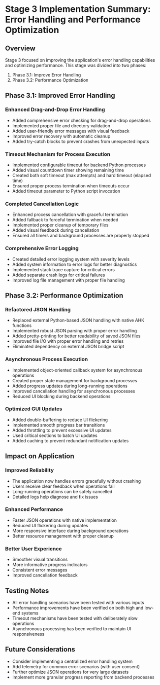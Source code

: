 # Stage 3 Implementation Summary: Error Handling and Performance Optimization

## Overview
Stage 3 focused on improving the application's error handling capabilities and optimizing performance. This stage was divided into two phases:

1. Phase 3.1: Improve Error Handling
2. Phase 3.2: Performance Optimization

## Phase 3.1: Improved Error Handling

### Enhanced Drag-and-Drop Error Handling
- Added comprehensive error checking for drag-and-drop operations
- Implemented proper file and directory validation
- Added user-friendly error messages with visual feedback
- Improved error recovery with automatic cleanup
- Added try-catch blocks to prevent crashes from unexpected inputs

### Timeout Mechanism for Process Execution
- Implemented configurable timeout for backend Python processes
- Added visual countdown timer showing remaining time
- Created both soft timeout (max attempts) and hard timeout (elapsed time)
- Ensured proper process termination when timeouts occur
- Added timeout parameter to Python script invocation

### Completed Cancellation Logic
- Enhanced process cancellation with graceful termination
- Added fallback to forceful termination when needed
- Implemented proper cleanup of temporary files
- Added visual feedback during cancellation
- Ensured all timers and background processes are properly stopped

### Comprehensive Error Logging
- Created detailed error logging system with severity levels
- Added system information to error logs for better diagnostics
- Implemented stack trace capture for critical errors
- Added separate crash logs for critical failures
- Improved log file management with proper file handling

## Phase 3.2: Performance Optimization

### Refactored JSON Handling
- Replaced external Python-based JSON handling with native AHK functions
- Implemented robust JSON parsing with proper error handling
- Added pretty-printing for better readability of saved JSON files
- Improved file I/O with proper error handling and retries
- Eliminated dependency on external JSON bridge script

### Asynchronous Process Execution
- Implemented object-oriented callback system for asynchronous operations
- Created proper state management for background processes
- Added progress updates during long-running operations
- Improved cancellation handling for asynchronous processes
- Reduced UI blocking during backend operations

### Optimized GUI Updates
- Added double-buffering to reduce UI flickering
- Implemented smooth progress bar transitions
- Added throttling to prevent excessive UI updates
- Used critical sections to batch UI updates
- Added caching to prevent redundant notification updates

## Impact on Application

### Improved Reliability
- The application now handles errors gracefully without crashing
- Users receive clear feedback when operations fail
- Long-running operations can be safely cancelled
- Detailed logs help diagnose and fix issues

### Enhanced Performance
- Faster JSON operations with native implementation
- Reduced UI flickering during updates
- More responsive interface during background operations
- Better resource management with proper cleanup

### Better User Experience
- Smoother visual transitions
- More informative progress indicators
- Consistent error messages
- Improved cancellation feedback

## Testing Notes
- All error handling scenarios have been tested with various inputs
- Performance improvements have been verified on both high and low-end systems
- Timeout mechanisms have been tested with deliberately slow operations
- Asynchronous processing has been verified to maintain UI responsiveness

## Future Considerations
- Consider implementing a centralized error handling system
- Add telemetry for common error scenarios (with user consent)
- Further optimize JSON operations for very large datasets
- Implement more granular progress reporting from backend processes
